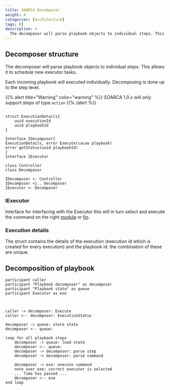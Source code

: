 ```yaml
---
title: SOARCA Decomposer
weight: 4
categories: [architecture]
tags: []
description: >
  The decomposer will parse playbook objects to individual steps. This allows it to schedule new executor tasks. 
---
```



## Decomposer structure
The decomposer will parse playbook objects to individual steps. This allows it to schedule new executor tasks. 

Each incoming playbook will executed individually. Decomposing is done up to the step level.

{{% alert title="Warning" color="warning" %}}
SOARCA 1.0.x will only support steps of type `action`
{{% /alert %}}

```plantuml

struct ExecutionDetails{
    uuid executionId 
    uuid playbookId
}

Interface IDecomposer{
ExecutionDetails, error Execute(cacao playbook)
error getStatus(uuid playbookId)    
}
Interface IExecutor

class Controller
class Decomposer

IDecomposer <- Controller
IDecomposer <|.. Decomposer
IExecutor <- Decomposer

```

### IExecutor
Interface for interfacing with the Executor this will in turn select and execute the command on the right [module](/docs/core-components/modules) or [fin](/docs/soarca-extentions/).

### Execution details
The struct contains the details of the execution (execution id which is created for every execution) and the playbook id. the combination of these are unique. 

## Decomposition of playbook


```plantuml
participant caller 
participant "Playbook decomposer" as decomposer
participant "Playbook state" as queue
participant Executor as exe



caller -> decomposer: Execute
caller <-- decomposer: ExecutionStatus

decomposer -> queue: store state
decomposer <-- queue:

loop for all playbook steps
    decomposer -> queue: load state
    decomposer <-- queue: 
    decomposer -> decomposer: parse step
    decomposer -> decomposer: parse command
   
    decomposer -> exe: execute command
    note over exe: correct executer is selected
    ... Time has passed ...
    decomposer <-- exe
end loop

```